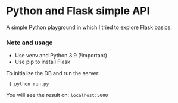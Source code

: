 # Python and Flask simple API
A simple Python playground in which I tried to explore Flask basics.

### Note and usage
- Use venv and Python 3.9 (!important)
- Use pip to install Flask

To initialize the DB and run the server:  

` $ python run.py`

You will see the result on: ``` localhost:5000 ```
